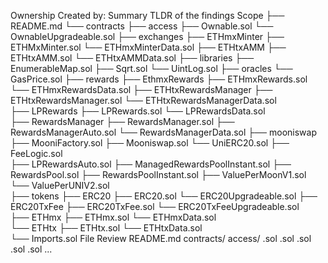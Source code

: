 Ownership
Created by:
Summary
TLDR of the findings
Scope
├── README.md
└── contracts
    ├── access
        ├── Ownable.sol
        └── OwnableUpgradeable.sol
    ├── exchanges
        ├── ETHmxMinter
            ├── ETHMxMinter.sol
            └── ETHmxMinterData.sol
        ├── ETHtxAMM
            ├── ETHtxAMM.sol
            └── ETHtxAMMData.sol
    ├── libraries
            ├── EnumerableMap.sol
            ├── Sqrt.sol
            └── UintLog.sol
    ├── oracles
            └── GasPrice.sol
    ├── rewards
        ├── EthmxRewards
            ├── ETHmxRewards.sol
            └── ETHmxRewardsData.sol
        ├── ETHtxRewardsManager
            ├── ETHtxRewardsManager.sol
            └── ETHtxRewardsManagerData.sol  
        ├── LPRewards
            ├── LPRewards.sol
            └── LPRewardsData.sol    
        ├── RewardsManager
            ├── RewardsManager.sol
            ├── RewardsManagerAuto.sol
            └── RewardsManagerData.sol
        ├── mooniswap
            ├── MooniFactory.sol
            ├── Mooniswap.sol
            └── UniERC20.sol
        ├── FeeLogic.sol  
        ├── LPRewardsAuto.sol
        ├── ManagedRewardsPoolInstant.sol
        ├── RewardsPool.sol
        ├── RewardsPoolInstant.sol
        ├── ValuePerMoonV1.sol
        └── ValuePerUNIV2.sol   
    ├── tokens
        ├── ERC20
            ├── ERC20.sol
            └── ERC20Upgradeable.sol
        ├── ERC20TxFee
            ├── ERC20TxFee.sol
            └── ERC20TxFeeUpgradeable.sol     
        ├── ETHmx
            ├── ETHmx.sol
            └── ETHmxData.sol    
        └── ETHtx
            ├── ETHtx.sol
            └── ETHtxData.sol  
    └── Imports.sol
File Review
README.md
contracts/
access/
<contract>.sol
<contract>.sol
<contract>.sol
<contract>.sol
<contract>.sol
...
